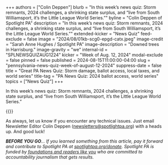 +++
authors = ["Colin Deppen"]
blurb = "In this week’s news quiz: Storm remnants, 2024 challenges, a shrinking state surplus, and “live from South Williamsport, it’s the Little League World Series.”"
byline = "Colin Deppen of Spotlight PA"
description = "In this week’s news quiz: Storm remnants, 2024 challenges, a shrinking state surplus, and “live from South Williamsport, it’s the Little League World Series.”"
extended-kicker = "News Quiz"
feed-exclude = false
image = "2024/08/01kb-scg0-epgd-catx.jpeg"
image-credit = "Sarah Anne Hughes / Spotlight PA"
image-description = "Downed trees in Harrisburg."
image-gravity = "we"
internal-id = "SPLNEWSQUIZAUG1224"
kicker = "Week of Aug. 12, 2024"
modal-exclude = false
pinned = false
published = 2024-08-15T11:00:00-04:00
slug = "pennsylvania-news-quiz-week-of-august-12-2024"
suppress-date = false
title = "Great PA News Quiz: Storm damage, ballot access, local taxes, and world series"
title-tag = "PA News Quiz: 2024 ballot access, world series"
topics = ["News Quiz"]
+++

In this week’s news quiz: Storm remnants, 2024 challenges, a shrinking state surplus, and “live from South Williamsport, it’s the Little League World Series.”

{{<typeform id="01J58J31HTEZ1WBEDSSB3HBQTS" >}}

As always, let us know if you encounter any technical issues. Just email Newsletter Editor Colin Deppen (newsletters@spotlightpa.org) with a heads up. And good luck!

<strong><em>BEFORE YOU GO</em></strong><em>… If you learned something from this article, pay it forward and contribute to Spotlight PA at </em><a href="http://spotlightpa.org/donate"><em>spotlightpa.org/donate</em></a><em>. Spotlight PA is funded by </em><a href="https://www.spotlightpa.org/support"><em>foundations and readers like you</em></a><em> who are committed to accountability journalism that gets results.</em>

